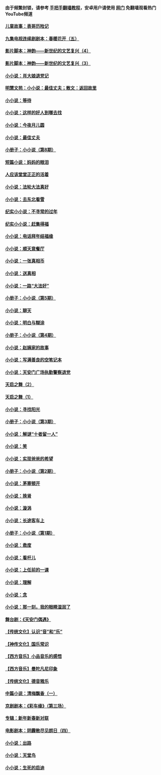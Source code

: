 #### 由于频繁封锁，请参考 [手把手翻墙教程](https://github.com/gfw-breaker/guides/wiki/)，安卓用户请使用 [网门](https://github.com/gfw-breaker/nogfw/blob/master/dl.md?t=07181100) 免翻墙观看热门YouTube频道 

#### [儿童故事：表哥历险记](../pages/328/383535.md?t=07181100) 

#### [九集电视连续剧剧本：春暖花开（五）](../pages/328/275919.md?t=07181100) 

#### [影片脚本：神韵——新世纪的文艺复兴（4）](../pages/328/266089.md?t=07181100) 

#### [影片脚本：神韵——新世纪的文艺复兴（3）](../pages/328/266087.md?t=07181100) 

#### [小小说：肖大娘退党记](../pages/328/239807.md?t=07181100) 

#### [明慧文苑：小小说：最佳丈夫；散文：返回故里](../pages/328/3439.md?t=07181100) 

#### [小小说：等待](../pages/328/223927.md?t=07181100) 

#### [小小说：这样的好人到哪去找](../pages/328/209396.md?t=07181100) 

#### [小小说：今夜月儿圆](../pages/328/193588.md?t=07181100) 

#### [小小说：最佳丈夫](../pages/328/190938.md?t=07181100) 

#### [小册子：小小说（第8期）](../pages/328/188202.md?t=07181100) 

#### [短篇小说：妈妈的眼泪](../pages/328/187712.md?t=07181100) 

#### [人应该堂堂正正的活着](../pages/328/182430.md?t=07181100) 

#### [小小说：法轮大法真好](../pages/328/174669.md?t=07181100) 

#### [小小说：去东北看雪](../pages/328/173882.md?t=07181100) 

#### [纪实小小说：不寻常的过年](../pages/328/173187.md?t=07181100) 

#### [纪实小小说：赶集得福](../pages/328/172652.md?t=07181100) 

#### [小小说：电话拜年结福缘](../pages/328/172533.md?t=07181100) 

#### [小小说：顺天意餐厅](../pages/328/170182.md?t=07181100) 

#### [小小说：一张真相币](../pages/328/169410.md?t=07181100) 

#### [小小说：送真相](../pages/328/166713.md?t=07181100) 

#### [小小说：一路“大法好”](../pages/328/162016.md?t=07181100) 

#### [小册子：小小说（第5期）](../pages/328/161131.md?t=07181100) 

#### [小小说：聊天](../pages/328/159640.md?t=07181100) 

#### [小小说：明白与糊涂](../pages/328/158101.md?t=07181100) 

#### [小册子：小小说（第4期）](../pages/328/158006.md?t=07181100) 

#### [小小说：赵姨家的故事](../pages/328/157843.md?t=07181100) 

#### [小小说：写满善良的空笔记本](../pages/328/157382.md?t=07181100) 

#### [小小说：天安门广场执勤警察退党](../pages/328/156982.md?t=07181100) 

#### [天启之舞（2）](../pages/328/153440.md?t=07181100) 

#### [天启之舞（1）](../pages/328/153439.md?t=07181100) 

#### [小小说：寻找阳光](../pages/328/153065.md?t=07181100) 

#### [小册子：小小说（第3期）](../pages/328/151715.md?t=07181100) 

#### [小小说：解谜“十者留一人”](../pages/328/148967.md?t=07181100) 

#### [小小说：笑](../pages/328/148905.md?t=07181100) 

#### [小小说：实现爸爸的希望](../pages/328/148096.md?t=07181100) 

#### [小册子：小小说（第2期）](../pages/328/147214.md?t=07181100) 

#### [小小说：茅塞顿开](../pages/328/147030.md?t=07181100) 

#### [小小说：换肾](../pages/328/146770.md?t=07181100) 

#### [小小说：漩涡](../pages/328/146683.md?t=07181100) 

#### [小小说：长途客车上](../pages/328/145076.md?t=07181100) 

#### [小册子：小小说（第1期）](../pages/328/143963.md?t=07181100) 

#### [小小说：救度](../pages/328/143927.md?t=07181100) 

#### [小小说：看杆儿](../pages/328/142137.md?t=07181100) 

#### [小小说：上任前的一课](../pages/328/140808.md?t=07181100) 

#### [小小说：理解](../pages/328/140476.md?t=07181100) 

#### [小小说：念](../pages/328/139513.md?t=07181100) 

#### [小小说：那一刻，我的眼睛湿润了](../pages/328/138476.md?t=07181100) 

#### [舞台剧：《天安门偶遇》](../pages/328/117155.md?t=07181100) 

#### [【传统文化】认识“音”和“乐”](../pages/328/108667.md?t=07181100) 

#### [【神传文化】国乐常识](../pages/328/104225.md?t=07181100) 

#### [【西方音乐】小品音乐的感悟](../pages/328/102924.md?t=07181100) 

#### [【西方音乐】曼陀凡尼印象](../pages/328/102922.md?t=07181100) 

#### [【传统文化】德音雅乐](../pages/328/102923.md?t=07181100) 

#### [中篇小说：清梅飘香（一）](../pages/328/101058.md?t=07181100) 

#### [京剧剧本：《彩车缘》（第三场）](../pages/328/96434.md?t=07181100) 

#### [专辑：新年新春新对联](../pages/328/94991.md?t=07181100) 

#### [电影剧本：阴霾散尽见朗日（四）](../pages/328/87081.md?t=07181100) 

#### [小小说：出路](../pages/328/84848.md?t=07181100) 

#### [小小说：天堂鸟](../pages/328/83084.md?t=07181100) 

#### [小小说：生死的启迪](../pages/328/70977.md?t=07181100) 

